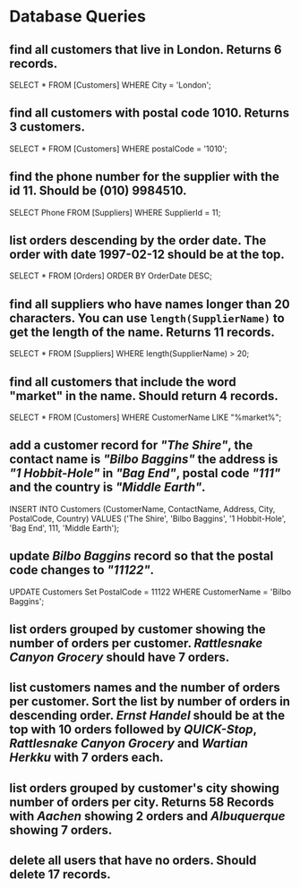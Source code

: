# Database Queries

## find all customers that live in London. Returns 6 records.
  SELECT * FROM [Customers] WHERE City = 'London';

## find all customers with postal code 1010. Returns 3 customers.
  SELECT * FROM [Customers] WHERE postalCode = '1010';

## find the phone number for the supplier with the id 11. Should be (010) 9984510.
  SELECT Phone FROM [Suppliers] WHERE SupplierId = 11;

## list orders descending by the order date. The order with date 1997-02-12 should be at the top.
  SELECT * FROM [Orders] ORDER BY OrderDate DESC;

## find all suppliers who have names longer than 20 characters. You can use `length(SupplierName)` to get the length of the name. Returns 11 records.
  SELECT * FROM [Suppliers] WHERE length(SupplierName) > 20;

## find all customers that include the word "market" in the name. Should return 4 records.
  SELECT * FROM [Customers] WHERE CustomerName LIKE "%market%";

## add a customer record for _"The Shire"_, the contact name is _"Bilbo Baggins"_ the address is _"1 Hobbit-Hole"_ in _"Bag End"_, postal code _"111"_ and the country is _"Middle Earth"_.
  INSERT INTO Customers (CustomerName, ContactName, Address, City, PostalCode, Country) VALUES ('The Shire', 'Bilbo Baggins', '1 Hobbit-Hole', 'Bag End', 111, 'Middle Earth');

## update _Bilbo Baggins_ record so that the postal code changes to _"11122"_.
  UPDATE Customers Set PostalCode = 11122 WHERE  CustomerName = 'Bilbo Baggins';

## list orders grouped by customer showing the number of orders per customer. _Rattlesnake Canyon Grocery_ should have 7 orders.

## list customers names and the number of orders per customer. Sort the list by number of orders in descending order. _Ernst Handel_ should be at the top with 10 orders followed by _QUICK-Stop_, _Rattlesnake Canyon Grocery_ and _Wartian Herkku_ with 7 orders each.

## list orders grouped by customer's city showing number of orders per city. Returns 58 Records with _Aachen_ showing 2 orders and _Albuquerque_ showing 7 orders.

## delete all users that have no orders. Should delete 17 records.
